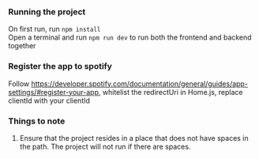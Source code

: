 ### Running the project

On first run, run `npm install`  
Open a terminal and run `npm run dev` to run both the frontend and backend together

### Register the app to spotify

Follow https://developer.spotify.com/documentation/general/guides/app-settings/#register-your-app, whitelist the redirectUri in Home.js, replace clientId with your clientId

### Things to note

1. Ensure that the project resides in a place that does not have spaces in the path. The project will not run if there are spaces.
